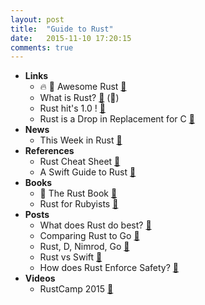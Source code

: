 ```yaml
---
layout: post
title:  "Guide to Rust"
date:   2015-11-10 17:20:15
comments: true
---
```


- **Links**
    - :fire: :raised_hands: Awesome Rust [:link:](https://github.com/kud1ing/awesome-rust)
    - What is Rust? [:link:](https://doc.rust-lang.org/book/README.html) (:book:)
    - Rust hit's 1.0 ! [:link:](http://blog.rust-lang.org/2015/05/15/Rust-1.0.html)
    - Rust is a Drop in Replacement for C [:link:](http://blog.rust-lang.org/2015/04/24/Rust-Once-Run-Everywhere.html)
- **News**
    - This Week in Rust [:link:](https://this-week-in-rust.org/blog/archives/index.html)
- **References**
    - Rust Cheat Sheet [:link:](http://clchiou.github.io/2015-01-09/rust-cheat-sheet/)
    - A Swift Guide to Rust [:link:](http://faq.sealedabstract.com/rust/#why-rust)
- **Books** 
    - :raised_hands: The Rust Book [:link:](http://rustbyexample.com/index.html)
    - Rust for Rubyists [:link:](http://www.rustforrubyists.com/book/index.html)
- **Posts**
    - What does Rust do best? [:link:](https://www.quora.com/Rust-programming-language/What-does-Rust-do-best-and-what-are-projects-for-someone-new-to-the-language-that-highlights-these-strengths)
    - Comparing Rust to Go [:link:](https://www.quora.com/How-do-Go-and-Rust-languages-compare)
    - Rust, D, Nimrod, Go [:link:](https://www.quora.com/Of-the-emerging-systems-languages-Rust-D-Go-and-Nim-which-is-the-strongest-language-and-why)
    - Rust vs Swift [:link:](https://www.quora.com/Will-an-open-source-Swift-be-a-strong-competitor-to-Rust)
    - How does Rust Enforce Safety? [:link:](https://www.quora.com/How-does-Rust-enforce-safety)
- **Videos**
    - RustCamp 2015 [:link:](https://www.youtube.com/playlist?list=PLE7tQUdRKcybdIw61JpCoo89i4pWU5f_t)
